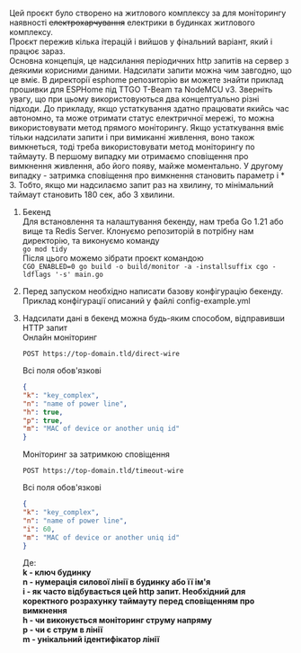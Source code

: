 Цей проєкт було створено на житлового комплексу за для моніторингу наявності ~~електрохарчування~~ електрики в будинках житлового комплексу.  
Проєкт пережив кілька ітерацій і вийшов у фінальний варіант, який і працює зараз.  
Основна концепція, це надсилання періодичних http запитів на сервер з деякими корисними даними. Надсилати запити можна чим завгодно, що це вміє. В директорії esphome репозиторію ви можете знайти приклад прошивки для ESPHome під TTGO T-Beam та NodeMCU v3. Зверніть увагу, що при цьому використовуються два концептуально різні підходи. До прикладу, якщо устаткування здатно працювати якийсь час автономно, та може отримати статус електричної мережі, то можна використовувати метод прямого моніторингу. Якщо устаткування вміє тільки надсилати запити і при вимиканні живлення, воно також вимкнеться, тоді треба використовувати метод моніторингу по таймауту. В першому випадку ми отримаємо сповіщення про вимкнення живлення, або його появу, майже моментально. У другому випадку - затримка сповіщення  про вимкнення становить параметр і * 3. Тобто, якщо ми надсилаємо запит раз на хвилину, то мінімальний таймаут становить 180 сек, або 3 хвилини.

1. Бекенд  
   Для встановлення та налаштування бекенду, нам треба Go 1.21 або вище та Redis Server. Клонуємо репозиторій в потрібну нам директорію, та виконуємо команду  
   `go mod tidy`  
   Після цього можемо зібрати проєкт командою\
   `CGO_ENABLED=0 go build -o build/monitor -a -installsuffix cgo -ldflags '-s' main.go`
2. Перед запуском необхідно написати базову конфігурацію бекенду. Приклад конфігурації описаний у файлі config-example.yml
3. Надсилати дані в бекенд можна будь-яким способом, відправивши HTTP запит\
   Онлайн моніторинг
   ```http 
   POST https://top-domain.tld/direct-wire 
   ```
   Всі поля обов'язкові
   ```json lines
   {
   "k": "key_complex",  
   "n": "name of power line",
   "h": true,  
   "p": true,  
   "m": "MAC of device or another uniq id"  
   }
   ```
   Моніторинг за затримкою сповіщення
   ```http 
   POST https://top-domain.tld/timeout-wire 
   ```
   Всі поля обов'язкові
   ```json lines
   {
   "k": "key_complex",  
   "n": "name of power line",
   "i": 60,
   "m": "MAC of device or another uniq id"  
   }
   ```
   
   
   Де:\
   **k - ключ будинку**\
   **n - нумерація силової лінії в будинку або її ім'я**\
   **i - як часто відбувається цей http запит. Необхідний для коректного розрахунку таймауту перед сповіщенням про вимкнення**\
   **h - чи виконується моніторинг струму напряму**\
   **p - чи є струм в лінії**\
   **m - унікальний ідентифікатор лінії**